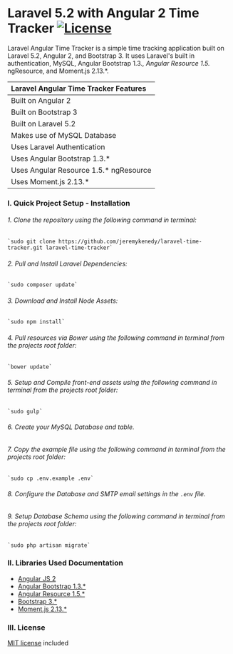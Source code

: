 # Laravel 5.2 with Angular 2 Time Tracker [![License](http://jeremykenedy.com/license-mit.svg)]()

Laravel Angular Time Tracker is a simple time tracking application built on Laravel 5.2, Angular 2, and Bootstrap 3. It uses Laravel's built in authentication, MySQL, Angular Bootstrap 1.3.*, Angular Resource 1.5.* ngResource, and Moment.js 2.13.*.

| Laravel Angular Time Tracker Features |
| :------------ |
| Built on Angular 2 |
| Built on Bootstrap 3 |
| Built on Laravel 5.2 |
| Makes use of MySQL Database |
| Uses Laravel Authentication |
| Uses Angular Bootstrap 1.3.* |
| Uses Angular Resource 1.5.* ngResource |
| Uses Moment.js 2.13.* |

### I. Quick Project Setup - Installation

###### 1. Clone the repository using the following command in terminal:

	`sudo git clone https://github.com/jeremykenedy/laravel-time-tracker.git laravel-time-tracker`

###### 2. Pull and Install Laravel Dependencies:

	`sudo composer update`

###### 3. Download and Install Node Assets:

	`sudo npm install`

###### 4. Pull resources via Bower using the following command in terminal from the projects root folder:

	`bower update`

###### 5. Setup and Compile front-end assets using the following command in terminal from the projects root folder:

	`sudo gulp`

###### 6. Create your MySQL Database and table.

###### 7. Copy the example file  using the following command in terminal from the projects root folder:

	`sudo cp .env.example .env`

###### 8. Configure the Database and SMTP email settings in the ```.env``` file.

###### 9. Setup Database Schema using the following command in terminal from the projects root folder:

	`sudo php artisan migrate`

### II. Libraries Used Documentation
* [Angular JS 2](https://angular.io/docs/ts/latest/)
* [Angular Bootstrap 1.3.*](https://angular-ui.github.io/bootstrap/)
* [Angular Resource 1.5.*](https://docs.angularjs.org/api/ngResource)
* [Bootstrap 3.*](http://getbootstrap.com/)
* [Moment.js 2.13.*](http://momentjs.com/docs/)

### III. License
[MIT license](https://github.com/jeremykenedy/angular-timetracker/blob/master/LICENSE) included
